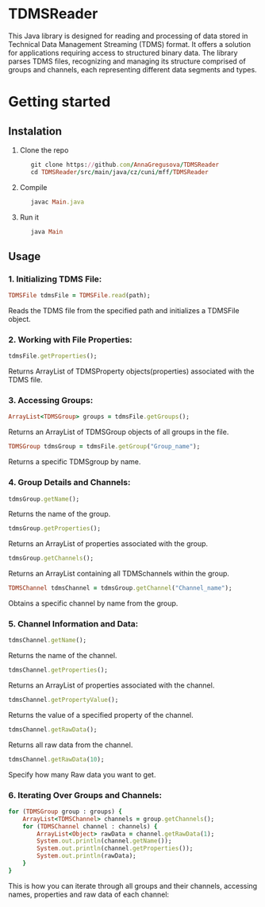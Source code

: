 # TDMSReader
This Java library is designed for reading and processing of data stored in Technical Data Management Streaming (TDMS) format. It offers a  solution for applications requiring access to structured binary data. The library parses TDMS files, recognizing and managing its structure comprised of groups and channels, each representing different data segments and types.
# Getting started
## Instalation
1. Clone the repo
   ```ruby
      git clone https://github.com/AnnaGregusova/TDMSReader
      cd TDMSReader/src/main/java/cz/cuni/mff/TDMSReader
   ```
2. Compile
   ```ruby
      javac Main.java
   ```
3. Run it
   ```ruby
      java Main
   ```
## Usage

### **1. Initializing TDMS File:**
```ruby
TDMSFile tdmsFile = TDMSFile.read(path);
```
Reads the TDMS file from the specified path and initializes a TDMSFile object.

### **2. Working with File Properties:**
```ruby
tdmsFile.getProperties();
```
Returns ArrayList of TDMSProperty objects(properties) associated with the TDMS file.

### **3. Accessing Groups:**
```ruby
ArrayList<TDMSGroup> groups = tdmsFile.getGroups();
```
Returns an ArrayList of TDMSGroup objects of all groups in the file.
```ruby
TDMSGroup tdmsGroup = tdmsFile.getGroup("Group_name");
```
Returns a specific TDMSgroup by name.

### **4. Group Details and Channels:**
```ruby
tdmsGroup.getName();
```
Returns the name of the group.

```ruby
tdmsGroup.getProperties();
```
Returns an ArrayList of properties associated with the group.
```ruby
tdmsGroup.getChannels();
```
Returns an ArrayList containing all TDMSchannels within the group.

```ruby
TDMSChannel tdmsChannel = tdmsGroup.getChannel("Channel_name");
```
Obtains a specific channel by name from the group.

### **5. Channel Information and Data:**
```ruby
tdmsChannel.getName();
```
Returns the name of the channel.
```ruby
tdmsChannel.getProperties();
```
Returns an ArrayList of properties associated with the channel.
```ruby
tdmsChannel.getPropertyValue();
```
Returns the value of a specified property of the channel.
```ruby
tdmsChannel.getRawData();
```
Returns all raw data from the channel.
```ruby
tdmsChannel.getRawData(10);
```
Specify how many Raw data you want to get.

### 6. Iterating Over Groups and Channels:

```ruby
for (TDMSGroup group : groups) {
    ArrayList<TDMSChannel> channels = group.getChannels();
    for (TDMSChannel channel : channels) {
        ArrayList<Object> rawData = channel.getRawData(1);
        System.out.println(channel.getName());
        System.out.println(channel.getProperties());
        System.out.println(rawData);
    }
}
```
This is how you can iterate through all groups and their channels, accessing names, properties and raw data of each channel:


